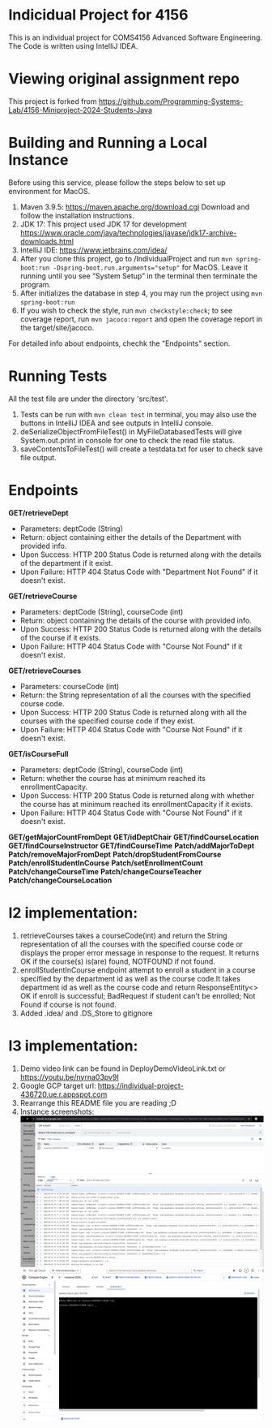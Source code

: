 # Indicidual Project for 4156

This is an individual project for COMS4156 Advanced Software Engineering.
The Code is written using IntelliJ IDEA.

# Viewing original assignment repo 
This project is forked from https://github.com/Programming-Systems-Lab/4156-Miniproject-2024-Students-Java 

# Building and Running a Local Instance
Before using this service, please follow the steps below to set up environment for MacOS.

1. Maven 3.9.5: https://maven.apache.org/download.cgi Download and follow the installation instructions.
2. JDK 17: This project used JDK 17 for development https://www.oracle.com/java/technologies/javase/jdk17-archive-downloads.html 
3. IntelliJ IDE: https://www.jetbrains.com/idea/
4. After you clone this project, go to /IndividualProject and run ```mvn spring-boot:run -Dspring-boot.run.arguments="setup"``` for MacOS. Leave it running until you see “System Setup” in the terminal then terminate the program.
5. After initializes the database in step 4, you may run the project using ```mvn spring-boot:run```
6. If you wish to check the style, run ```mvn checkstyle:check```; to see coverage report, run ```mvn jacoco:report``` and open the coverage report in the target/site/jacoco.

For detailed info about endpoints, chechk the "Endpoints" section.

# Running Tests
All the test file are under the directory 'src/test'.

1. Tests can be run with ```mvn clean test``` in terminal, you may also use the buttons in IntelliJ IDEA and see outputs in IntelliJ console.
2. deSerializeObjectFromFileTest() in MyFileDatabasedTests will give System.out.print in console for one to check the read file status.
3. saveContentsToFileTest() will create a testdata.txt for user to check save file output.

# Endpoints

**GET/retrieveDept**
  - Parameters: deptCode (String)
  - Return: object containing either the details of the Department with provided info.
  - Upon Success: HTTP 200 Status Code is returned along with the details of the department if it exist.
  - Upon Failure: HTTP 404 Status Code with "Department Not Found" if it doesn't exist.

**GET/retrieveCourse**
  - Parameters: deptCode (String), courseCode (int)
  - Return: object containing the details of the course with provided info.
  - Upon Success: HTTP 200 Status Code is returned along with the details of the course if it exists.
  - Upon Failure: HTTP 404 Status Code with "Course Not Found" if it doesn't exist.

**GET/retrieveCourses**
  - Parameters: courseCode (int)
  - Return: the String representation of all the courses with the specified course code.
  - Upon Success: HTTP 200 Status Code is returned along with all the courses with the specified course code if they exist.
  - Upon Failure: HTTP 404 Status Code with "Course Not Found" if it doesn't exist.

**GET/isCourseFull**
  - Parameters: deptCode (String), courseCode (int)
  - Return: whether the course has at minimum reached its enrollmentCapacity.
  - Upon Success: HTTP 200 Status Code is returned along with whether the course has at minimum reached its enrollmentCapacity if it exists.
  - Upon Failure: HTTP 404 Status Code with "Course Not Found" if it doesn't exist.

**GET/getMajorCountFromDept**
**GET/idDeptChair**
**GET/findCourseLocation**
**GET/findCourseInstructor**
**GET/findCourseTime**
**Patch/addMajorToDept**
**Patch/removeMajorFromDept**
**Patch/dropStudentFromCourse**
**Patch/enrollStudentInCourse**
**Patch/setEnrollmentCount**
**Patch/changeCourseTime**
**Patch/changeCourseTeacher**
**Patch/changeCourseLocation**



# I2 implementation:
1. retrieveCourses takes a courseCode(int) and return the String representation of all the courses with the specified course code or displays the proper error message in response to the request. It returns OK if the course(s) is(are) found, NOTFOUND if not found.
2. enrollStudentInCourse endpoint attempt to enroll a student in a course specified by the department id as well as the course code.It takes department id as well as the course code and return ResponseEntity<> OK if enroll is successful; BadRequest if student can't be enrolled; Not Found if course is not found.
3. Added .idea/ and .DS_Store to gitignore 

# I3 implementation:
1. Demo video link can be found in DeployDemoVideoLink.txt or https://youtu.be/nyrna03pv9I 
2. Google GCP target url: https://individual-project-436720.ue.r.appspot.com 
3. Rearrange this README file you are reading ;D
4. Instance screenshots: 
    ![Screenshots of instance.](/screenshots/instance2.png)
    ![Screenshots of instance.](/screenshots/instance1.png)